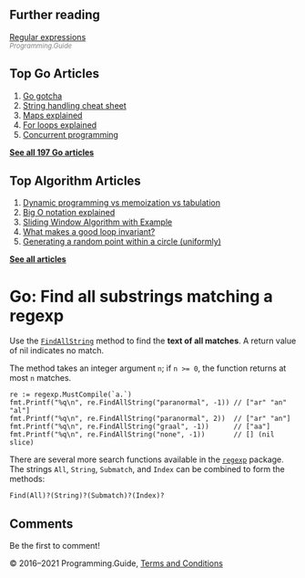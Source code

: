 <span class="underline"></span>

<span class="underline"></span>

Further reading
---------------

[Regular expressions](regexp-cheat-sheet.html)  
<span style="color: grey; font-style: italic; font-size: smaller">Programming.Guide</span>

Top Go Articles
---------------

1.  [Go gotcha](go-gotcha.html)
2.  [String handling cheat sheet](string-functions-reference-cheat-sheet.html)
3.  [Maps explained](maps-explained.html)
4.  [For loops explained](for-loop.html)
5.  [Concurrent programming](go-concurrency-tutorial.html)

[**See all 197 Go articles**](index.html)

<span class="underline"></span>

Top Algorithm Articles
----------------------

1.  [Dynamic programming vs memoization vs tabulation](../dynamic-programming-vs-memoization-vs-tabulation.html)
2.  [Big O notation explained](../big-o-notation-explained.html)
3.  [Sliding Window Algorithm with Example](../sliding-window-example.html)
4.  [What makes a good loop invariant?](../what-makes-a-good-loop-invariant.html)
5.  [Generating a random point within a circle (uniformly)](../random-point-within-circle.html)

[**See all articles**](../index.html)

Go: Find all substrings matching a regexp
=========================================

Use the [`FindAllString`](https://golang.org/pkg/regexp/#Regexp.FindAllString) method to find the **text of all matches**. A return value of nil indicates no match.

The method takes an integer argument `n`; if `n >= 0`, the function returns at most `n` matches.

    re := regexp.MustCompile(`a.`)
    fmt.Printf("%q\n", re.FindAllString("paranormal", -1)) // ["ar" "an" "al"]
    fmt.Printf("%q\n", re.FindAllString("paranormal", 2))  // ["ar" "an"]
    fmt.Printf("%q\n", re.FindAllString("graal", -1))      // ["aa"]
    fmt.Printf("%q\n", re.FindAllString("none", -1))       // [] (nil slice)

There are several more search functions available in the [`regexp`](https://golang.org/pkg/regexp/) package. The strings `All`, `String`, `Submatch`, and `Index` can be combined to form the methods:

    Find(All)?(String)?(Submatch)?(Index)?

Comments
--------

Be the first to comment!

© 2016–2021 Programming.Guide, [Terms and Conditions](../terms-and-conditions.html)
